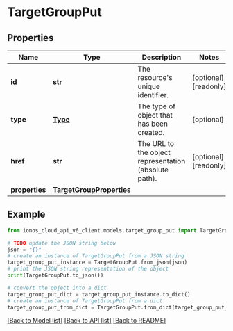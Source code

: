 # TargetGroupPut


## Properties

Name | Type | Description | Notes
------------ | ------------- | ------------- | -------------
**id** | **str** | The resource&#39;s unique identifier. | [optional] [readonly] 
**type** | [**Type**](Type.md) | The type of object that has been created. | [optional] 
**href** | **str** | The URL to the object representation (absolute path). | [optional] [readonly] 
**properties** | [**TargetGroupProperties**](TargetGroupProperties.md) |  | 

## Example

```python
from ionos_cloud_api_v6_client.models.target_group_put import TargetGroupPut

# TODO update the JSON string below
json = "{}"
# create an instance of TargetGroupPut from a JSON string
target_group_put_instance = TargetGroupPut.from_json(json)
# print the JSON string representation of the object
print(TargetGroupPut.to_json())

# convert the object into a dict
target_group_put_dict = target_group_put_instance.to_dict()
# create an instance of TargetGroupPut from a dict
target_group_put_from_dict = TargetGroupPut.from_dict(target_group_put_dict)
```
[[Back to Model list]](../README.md#documentation-for-models) [[Back to API list]](../README.md#documentation-for-api-endpoints) [[Back to README]](../README.md)


